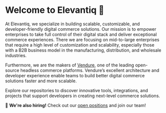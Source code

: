 # Welcome to Elevantiq 🚀

At Elevantiq, we specialize in building scalable, customizable, and developer-friendly 
digital commerce solutions. Our mission is to empower enterprises to take full control 
of their digital stack and deliver exceptional commerce experiences. There we are focusing 
on mid-to-large enterprises that require a high level of customization and scalability, especially
those with a B2B business model in the manufacturing, distribution, and wholesale industries.

Furthermore, we are the makers of [Vendure](https://github.com/vendure-ecommerce), one 
of the leading open-source headless commerce platforms. Vendure’s excellent architecture 
and developer experience enable teams to build better digital commerce solutions faster and 
more scalable.

Explore our repositories to discover innovative tools, 
integrations, and projects that support developers in 
creating next-level commerce solutions.

🔵 **We're also hiring!** Check out our [open positions](https://elevantiq.com/careers) and join our team!
